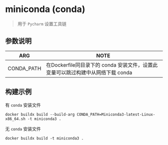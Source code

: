 # miniconda (conda)

> 用于 `Pycharm` 设置工具链

## 参数说明

| ARG | NOTE                                                |
| --- |-----------------------------------------------------|
| CONDA_PATH | 在Dockerfile同目录下的 conda 安装文件，设置此变量可以跳过构建中从网络下载 conda |

## 构建示例

有 `conda` 安装文件

```shell
docker buildx build --build-arg CONDA_PATH=Miniconda3-latest-Linux-x86_64.sh -t miniconda3 .
```


无 `conda` 安装文件

```shell
docker buildx build -t miniconda3 .
```

